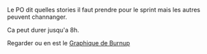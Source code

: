 Le PO dit quelles stories il faut prendre pour le sprint mais les autres peuvent channanger.

Ca peut durer jusqu'a 8h.

Regarder ou en est le [Graphique de Burnup](./Graphique%20de%20Burnup.md)